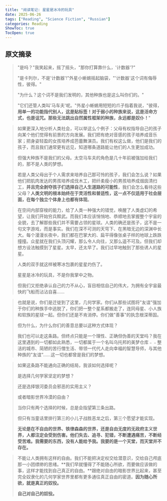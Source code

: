 ```yaml
---
title: "阅读笔记: 星星是冰冷的玩具"
date: 2025-06-26
tags: ["Reading", "Science Fiction", "Russian"]
categories: Reading
ShowToc: true
TocOpen: true
---
```



## 原文摘录

> "是吗？"我笑起来，摇了摇头，"那你打算靠什么，'计数器'?"
> 
> "是卡列尔，不是'计数器'!"外星小蜥蜴摇起脑袋，"'计数器'这个词有侮辱性，彼得。"
> 
> "为什么？这个词不是我们发明的，其他种族也是这么叫你们的。"
> 
> "它们还管人类叫'马车夫'呢。"外星小蜥蜴用短短的爪子指着我说，"彼得，**用单一的功能指代别人，这是贴标签！对于弱小的种族来说，这是活命方式，也是诅咒。那些无法跳出自然属性框架的种族，永远都是奴仆！**"

> 如果更深入地分析人类社会，可以举这么个例子：父母有权指导自己的孩子向某个他们觉得有前景的方向发展。我们把有绝对音感的孩子培养成音乐家；把身姿轻盈的女孩培养成芭蕾舞演员。我们有权这么做，他们是我们的孩子，而且我们通常更有远见，知道哪条道路能让他们的人生更加成功。
> 
> 但强大种族不是我们的父母。太空马车夫的角色是几十年前被强加给我们的，那不是人类的梦想。
>
> 若是人类父母出于个人需求来培养自己那可怜的孩子，我们会怎么说？如果他们把肌肉发达的男孩培养成伐木工，把纤柔瘦小的男孩培养成烟囱清扫工，**并且完全剥夺孩子们选择自己人生道路的可能性**，我们会怎么看待这些父母？**人类文明的根本始终在于灵活性和普适性，这一点不仅适用于社会层面，在每个独立个体身上也都有体现**。


> 在空间内部穿梭的能力，给了人类一种强大的错觉，唤醒了人类虚幻的希望，让我们开始穷兵黩武。而我们本应该悄悄地、恭顺地去掌握整个宇宙的全貌，去了解那些我们并不需要占领的星球。人类的确还是孩子，这不是一句文字游戏，而是事实。我们在深不可测的天穹下、在黑暗无边的深渊中长大。每个漫漫长夜中，我们都在巴掌大的、扁平得像张桌子样的地球上跌跌撞撞。众星就在我们头顶闪耀，那么令人向往，又那么遥不可及。但我们却想方设法触摸到了星星。太早，还太早了。我们过早地触到了那些诱人的星星。
> 
> 人类的双手就这样被寒冰包裹的星星灼伤了。
> 
> 星星是冰冷的玩具，不是你我掌中之物。
> 
> 但我们又拒绝承认自己的力不从心，盲目相信自己的伟大，为拥有全宇宙最快的飞船而沾沾自喜……


> 也就是说，你们是迁徙到了这里，几何学家。你们从那些试图将"友谊"强加于你们的种族手中逃脱了，你们把一整个星系都搬走了，连同母星、小人族和软族的星球一起。但你们还是不肯消停。你们做"善事"的执念根深蒂固。
> 
> 但为什么，为什么你们的善意总要以这种方式体现？
> 
> 我们也可以走这条路。但终点只能是一个理性、正确但伪善的天堂吗？我在这里遇到的一切都如此熟悉，一切都属于一个名叫乌托邦的美梦仓库﹣﹣整洁的城市、简陋的苦行僧生活、带领一代代人走向幸福的智慧导师，与其他种族的"友谊"……这一切也都曾是我们的梦想。

> 如果这条路不能通向正确的结局，我该如何选择呢？
> 
> 是选择几何学家坚定的梦想？
> 
> 还是选择银河委员会邪恶的实用主义？
> 
> 或者暗影世界冷漠的自由？
> 
> 当你只有两个选择的时候，总是会指望第三条出路。
> 
> 但只有当童话里排行第三的小儿子战胜恶龙之后，第三个愿望才能实现。
> 
> **无论是在不自由的世界、铁律森森的世界，还是自由无度的无政府主义世界，人都注定会受到伤害。他们失去、追寻、犯错，不断遭遇痛苦，不断经受苦难。我需要的东西，没有人能给予我。我要的是一个天堂，而天堂并不存在。**

> 不能让人类拥有这样的自由。我们不能把决定权交给潜意识，交给自己颅底那一小团缥缈的思绪。**我们早就懂得了不能随心所欲，而要做应该做的事，这样才能找到自己真正的自由。**跟绝对自由的暗影世界比起来，甚至完全奴隶化的几何学家世界里都有更多通往真正自由的密道。**因为随心所欲，就是真正的奴役。**
> 
> **自己对自己的奴役。**